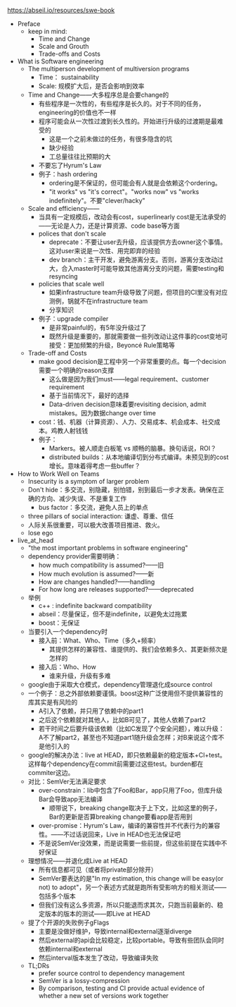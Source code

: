https://abseil.io/resources/swe-book

* Preface
  * keep in mind:
    * Time and Change
    * Scale and Grouth
    * Trade-offs and Costs
* What is Software engineering
  * The multiperson development of multiversion programs
    * Time： sustainability
    * Scale: 规模扩大后，是否会影响到效率
  * Time and Change——大多程序总是会要change的
    * 有些程序是一次性的，有些程序是长久的。对于不同的任务，engineering的价值也不一样
    * 程序可能会从一次性过渡到长久性的。开始进行升级的过渡期是最难受的
      * 这是一个之前未做过的任务，有很多隐含的坑
      * 缺少经验
      * 工总量往往比预期的大
    * 不要忘了Hyrum's Law
    * 例子：hash ordering
      * ordering是不保证的，但可能会有人就是会依赖这个ordering。
      * "it works" vs "it's correct"。"works now" vs "works indefinitely"。不要"clever/hacky"
  * Scale and efficiency——
    * 当具有一定规模后，改动会有cost，superlinearly cost是无法承受的——无论是人力，还是计算资源、code base等方面
    * polices that don't scale
      * deprecate：不要让user去升级，应该提供方去owner这个事情。这对user来说是一次性、用完即弃的经验
      * dev branch：主干开发，避免游离分支。否则，游离分支改动过大，合入master时可能导致其他游离分支的问题，需要testing和resyncing
    * policies that scale well
      * 如果infrastructure team升级导致了问题，但项目的CI里没有对应测例，锅就不在infrastructure team
      * 分享知识
    * 例子：upgrade compiler
      * 是非常painful的，有5年没升级过了
      * 既然升级是重要的，那就需要做一些列改动让这件事的cost变地可接受：更加频繁的升级，Beyoncé Rule策略等
  * Trade-off and Costs
    * make good decision是工程中另一个非常重要的点。每一个decision需要一个明确的reason支撑
      * 这么做是因为我们must——legal requirement、customer requirement
      * 基于当前情况下，最好的选择
      * Data-driven decision意味着要revisiting decision, admit mistakes。因为数据change over time
    * cost：钱、机器（计算资源）、人力、交易成本、机会成本、社交成本。鸡教人射钱钱
    * 例子：
      * Markers。被人顺走白板笔 vs 顺畅的脑暴。换句话说，ROI？
      * distributed builds：从本地编译切到分布式编译。未预见到的cost增长。意味着得考虑一些buffer？
* How to Work Well on Teams
  * Insecurity is a symptom of larger problem
  * Don't hide：多交流，别隐藏，别怕错，别到最后一步才发表。确保在正确的方向、减少失误、不是重复工作
    * bus factor：多交流，避免人员上的单点
  * three pillars of social interaction: 谦虚、尊重、信任
  * 人际关系很重要，可以极大改善项目推进、救火。
  * lose ego
* live_at_head
  * "the most important problems in software engineering"
  * dependency provider需要明确：
    * how much compatibility is assumed?——旧
    * How much evolution is assumed?——新
    * How are changes handled?——handling
    * For how long are releases supported?——deprecated
  * 举例
    * c++ : indefinite backward compatibility
    * abseil：尽量保证，但不是indefinite，以避免太过拖累
    * boost：无保证
  * 当要引入一个dependency时
    * 接入前：What、Who、Time（多久+频率）
      * 其提供怎样的兼容性、谁提供的、我们会依赖多久、其更新频次是怎样的
    * 接入后：Who、How
      * 谁来升级，升级有多难
  * google由于采取大仓模式，dependency管理退化成source control
  * 一个例子：总之外部依赖要谨慎。boost这种广泛使用但不提供兼容性的库其实是有风险的
    * A引入了依赖，并只用了依赖中的part1
    * 之后这个依赖就对其他人，比如B可见了，其他人依赖了part2
    * 若干时间之后要升级该依赖（比如C发现了个安全问题），难以升级：A不了解part2，甚至也不知道part1随升级会怎样；对B来说这个库不是他引入的
  * google的解决办法：live at HEAD，即只依赖最新的稳定版本+CI+test。这样每个dependency在commit前需要过这些test。burden都在commiter这边。
  * 对比：SemVer无法满足要求
    * over-constrain：lib中包含了Foo和Bar，app只用了Foo，但库升级Bar会导致app无法编译
      * 顺带说下，breaking change取决于上下文，比如这里的例子，Bar的更新是否算breaking change要看app是否用到
    * over-promise：Hyrum's Law，编译的兼容性并不代表行为的兼容性。——不过话说回来，Live in HEAD也无法保证吧
    * 不是说SemVer没效果，而是说需要一些前提，但这些前提在实践中不好保证
  * 理想情况——并退化成Live at HEAD
    * 所有信息都可见（或者将private部分除开）
    * SemVer要表达的是"In my estimation, this change will be easy(or not) to adopt"，另一个表述方式就是跑所有受影响方的相关测试——包括多个版本
    * 但我们没有这么多资源，所以只能退而求其次，只跑当前最新的、稳定版本的版本的测试——即Live at HEAD
  * 提了个开源的失败例子gFlags
    * 主要是没做好维护，导致internal和external逐渐diverge
    * 然后external的api会比较稳定，比较portable。导致有些团队会同时依赖internal和external
    * 然后interval版本发生了改动，导致编译失败
  * TL;DRs
    * prefer source control to dependency management
    * SemVer is a lossy-compression
    * By comparison, testing and CI provide actual evidence of whether a new set of versions work together